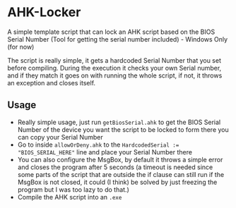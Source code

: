 # AHK-Locker
A simple template script that can lock an AHK script based on the BIOS Serial Number (Tool for getting the serial number included) - Windows Only (for now)

The script is really simple, it gets a hardcoded Serial Number that you set before compiling. During the execution it checks your own Serial number, and if they match it goes on with running the whole script, if not, it throws an exception and closes itself.

## Usage
- Really simple usage, just run `getBiosSerial.ahk` to get the BIOS Serial Number of the device you want the script to be locked to form there you can copy your Serial Number
- Go to inside `allowOrDeny.ahk` to the `HardcodedSerial := "BIOS_SERIAL_HERE"` line and place your Serial Number there
- You can also configure the MsgBox, by default it throws a simple error and closes the program after 5 seconds (a timeout is needed since some parts of the script that are outside the if clause can still run if the MsgBox is not closed, it could (I think) be solved by just freezing the program but I was too lazy to do that.)
- Compile the AHK script into an `.exe`

